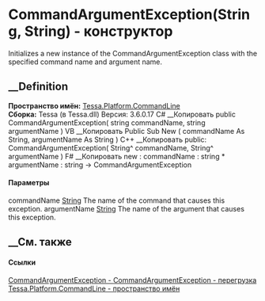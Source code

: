 # CommandArgumentException(String, String) - конструктор
Initializes a new instance of the CommandArgumentException class with the
specified command name and argument name.
## __Definition
 **Пространство имён:**
[Tessa.Platform.CommandLine](N_Tessa_Platform_CommandLine.htm)  
 **Сборка:** Tessa (в Tessa.dll) Версия: 3.6.0.17
C# __Копировать
     public CommandArgumentException(
    	string commandName,
    	string argumentName
    )
VB __Копировать
     Public Sub New ( 
    	commandName As String,
    	argumentName As String
    )
C++ __Копировать
     public:
    CommandArgumentException(
    	String^ commandName, 
    	String^ argumentName
    )
F# __Копировать
     new : 
            commandName : string * 
            argumentName : string -> CommandArgumentException
#### Параметры
commandName [String](https://learn.microsoft.com/dotnet/api/system.string)
    The name of the command that causes this exception.
argumentName [String](https://learn.microsoft.com/dotnet/api/system.string)
    The name of the argument that causes this exception.
##  __См. также
#### Ссылки
[CommandArgumentException -
](T_Tessa_Platform_CommandLine_CommandArgumentException.htm)
[CommandArgumentException -
перегрузка](Overload_Tessa_Platform_CommandLine_CommandArgumentException__ctor.htm)
[Tessa.Platform.CommandLine - пространство
имён](N_Tessa_Platform_CommandLine.htm)
